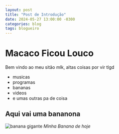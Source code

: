 ```yaml
---
layout: post
title: "Post de Introdução"
date: 2024-05-27 13:00:00 -0300
categories: blog
tags: blogueiro
---
```



# Macaco Ficou Louco

Bem vindo ao meu sitão mlk, altas coisas por vir tlgd

* musicas
* programas
* bananas
* videos
* e umas outras pa de coisa

## Aqui vai uma bananona

![banana gigante](https://static.ndmais.com.br/2023/02/banana-2-800x798.jpg)
_Minha Banana de hoje_
